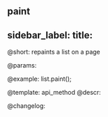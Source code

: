 paint
---
sidebar_label: 
title: 
---          

@short: repaints a list on a page


@params:




@example:
list.paint();


@template: api_method
@descr:





@changelog:


